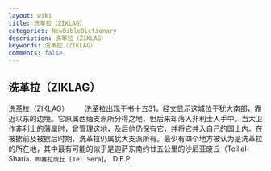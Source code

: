 ```yaml
---
layout: wiki
title: 洗革拉（ZIKLAG）
categories: NewBibleDictionary
description: 洗革拉（ZIKLAG）
keywords: 洗革拉（ZIKLAG）
comments: false
---
```


## 洗革拉（ZIKLAG）



洗革拉（ZIKLAG）
　　洗革拉出现于书十五31，经文显示这城位于犹大南部，靠近以东的边境。它原属西缅支派所分得之地，但后来却落入非利士人手中。当大卫作非利士的藩属时，曾管理这地，及后他仍保有它，并将它并入自己的国土内。在被掳前及被掳后时期，洗革拉仍属犹大支派所有。最少有四个地方被认为是洗革拉的所在地，其中最有可能的似乎是迦萨东南约廿五公里的沙尼亚废丘（Tell al-Shari`a，即塞拉废丘 [Tel Sera`]。
D.F.P.





